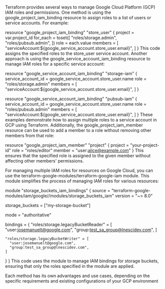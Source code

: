 Terraform provides several ways to manage Google Cloud Platform (GCP) IAM roles and permissions. One method is using the google_project_iam_binding resource to assign roles to a list of users or service accounts. For example:

resource "google_project_iam_binding" "store_user" {
  project = var.project_id
  for_each = toset([ "roles/storage.admin", "roles/pubsub.admin", ])
  role = each.value
  members = [
    "serviceAccount:${google_service_account.store_user.email}",
  ]
}
This code assigns the specified roles to the store_user service account. Another approach is using the google_service_account_iam_binding resource to manage IAM roles for a specific service account:

resource "google_service_account_iam_binding" "storage-iam" {
  service_account_id = google_service_account.store_user.name
  role = "roles/storage.admin"
  members = [
    "serviceAccount:${google_service_account.store_user.email}",
  ]
}

resource "google_service_account_iam_binding" "pubsub-iam" {
  service_account_id = google_service_account.store_user.name
  role = "roles/pubsub.admin"
  members = [
    "serviceAccount:${google_service_account.store_user.email}",
  ]
}
These examples demonstrate how to assign multiple roles to a service account in GCP using Terraform. Additionally, the google_project_iam_member resource can be used to add a member to a role without removing other members from that role:

resource "google_project_iam_member" "project" {
  project = "your-project-id"
  role = "roles/editor"
  member = "user:alice@example.com"
}
This ensures that the specified role is assigned to the given member without affecting other members' permissions.

For managing multiple IAM roles for resources on Google Cloud, you can use the terraform-google-modules/terraform-google-iam module. This module simplifies the process of managing IAM roles for various resources:

module "storage_buckets_iam_bindings" {
  source  = "terraform-google-modules/iam/google//modules/storage_buckets_iam"
  version = "~> 8.0"

  storage_buckets = ["my-storage-bucket"]

  mode = "authoritative"

  bindings = {
    "roles/storage.legacyBucketReader" = [
      "user:josemanuelt@google.com",
      "group:test_sa_group@lnescidev.com",
    ]

    "roles/storage.legacyBucketWriter" = [
      "user:josemanuelt@google.com",
      "group:test_sa_group@lnescidev.com",
    ]
  }
}
This code uses the module to manage IAM bindings for storage buckets, ensuring that only the roles specified in the module are applied.

Each method has its own advantages and use cases, depending on the specific requirements and existing configurations of your GCP environment